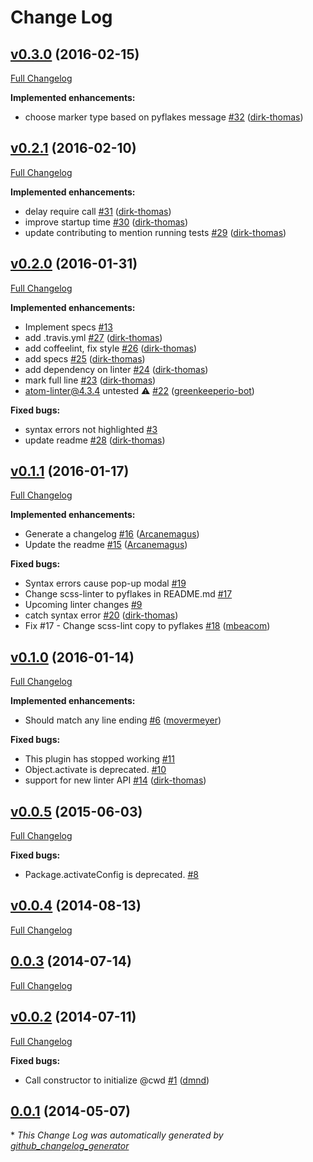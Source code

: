 # Change Log

## [v0.3.0](https://github.com/AtomLinter/linter-pyflakes/tree/v0.3.0) (2016-02-15)
[Full Changelog](https://github.com/AtomLinter/linter-pyflakes/compare/v0.2.1...v0.3.0)

**Implemented enhancements:**

- choose marker type based on pyflakes message [\#32](https://github.com/AtomLinter/linter-pyflakes/pull/32) ([dirk-thomas](https://github.com/dirk-thomas))

## [v0.2.1](https://github.com/AtomLinter/linter-pyflakes/tree/v0.2.1) (2016-02-10)
[Full Changelog](https://github.com/AtomLinter/linter-pyflakes/compare/v0.2.0...v0.2.1)

**Implemented enhancements:**

- delay require call [\#31](https://github.com/AtomLinter/linter-pyflakes/pull/31) ([dirk-thomas](https://github.com/dirk-thomas))
- improve startup time [\#30](https://github.com/AtomLinter/linter-pyflakes/pull/30) ([dirk-thomas](https://github.com/dirk-thomas))
- update contributing to mention running tests [\#29](https://github.com/AtomLinter/linter-pyflakes/pull/29) ([dirk-thomas](https://github.com/dirk-thomas))

## [v0.2.0](https://github.com/AtomLinter/linter-pyflakes/tree/v0.2.0) (2016-01-31)
[Full Changelog](https://github.com/AtomLinter/linter-pyflakes/compare/v0.1.1...v0.2.0)

**Implemented enhancements:**

- Implement specs [\#13](https://github.com/AtomLinter/linter-pyflakes/issues/13)
- add .travis.yml [\#27](https://github.com/AtomLinter/linter-pyflakes/pull/27) ([dirk-thomas](https://github.com/dirk-thomas))
- add coffeelint, fix style [\#26](https://github.com/AtomLinter/linter-pyflakes/pull/26) ([dirk-thomas](https://github.com/dirk-thomas))
- add specs [\#25](https://github.com/AtomLinter/linter-pyflakes/pull/25) ([dirk-thomas](https://github.com/dirk-thomas))
- add dependency on linter [\#24](https://github.com/AtomLinter/linter-pyflakes/pull/24) ([dirk-thomas](https://github.com/dirk-thomas))
- mark full line [\#23](https://github.com/AtomLinter/linter-pyflakes/pull/23) ([dirk-thomas](https://github.com/dirk-thomas))
- atom-linter@4.3.4 untested ⚠️ [\#22](https://github.com/AtomLinter/linter-pyflakes/pull/22) ([greenkeeperio-bot](https://github.com/greenkeeperio-bot))

**Fixed bugs:**

- syntax errors not highlighted [\#3](https://github.com/AtomLinter/linter-pyflakes/issues/3)
- update readme [\#28](https://github.com/AtomLinter/linter-pyflakes/pull/28) ([dirk-thomas](https://github.com/dirk-thomas))

## [v0.1.1](https://github.com/AtomLinter/linter-pyflakes/tree/v0.1.1) (2016-01-17)
[Full Changelog](https://github.com/AtomLinter/linter-pyflakes/compare/v0.1.0...v0.1.1)

**Implemented enhancements:**

- Generate a changelog [\#16](https://github.com/AtomLinter/linter-pyflakes/pull/16) ([Arcanemagus](https://github.com/Arcanemagus))
- Update the readme [\#15](https://github.com/AtomLinter/linter-pyflakes/pull/15) ([Arcanemagus](https://github.com/Arcanemagus))

**Fixed bugs:**

- Syntax errors cause pop-up modal [\#19](https://github.com/AtomLinter/linter-pyflakes/issues/19)
- Change scss-linter to pyflakes in README.md [\#17](https://github.com/AtomLinter/linter-pyflakes/issues/17)
- Upcoming linter changes [\#9](https://github.com/AtomLinter/linter-pyflakes/issues/9)
- catch syntax error [\#20](https://github.com/AtomLinter/linter-pyflakes/pull/20) ([dirk-thomas](https://github.com/dirk-thomas))
- Fix \#17 - Change scss-lint copy to pyflakes [\#18](https://github.com/AtomLinter/linter-pyflakes/pull/18) ([mbeacom](https://github.com/mbeacom))

## [v0.1.0](https://github.com/AtomLinter/linter-pyflakes/tree/v0.1.0) (2016-01-14)
[Full Changelog](https://github.com/AtomLinter/linter-pyflakes/compare/v0.0.5...v0.1.0)

**Implemented enhancements:**

- Should match any line ending [\#6](https://github.com/AtomLinter/linter-pyflakes/pull/6) ([movermeyer](https://github.com/movermeyer))

**Fixed bugs:**

- This plugin has stopped working [\#11](https://github.com/AtomLinter/linter-pyflakes/issues/11)
- Object.activate is deprecated. [\#10](https://github.com/AtomLinter/linter-pyflakes/issues/10)
- support for new linter API [\#14](https://github.com/AtomLinter/linter-pyflakes/pull/14) ([dirk-thomas](https://github.com/dirk-thomas))

## [v0.0.5](https://github.com/AtomLinter/linter-pyflakes/tree/v0.0.5) (2015-06-03)
[Full Changelog](https://github.com/AtomLinter/linter-pyflakes/compare/v0.0.4...v0.0.5)

**Fixed bugs:**

- Package.activateConfig is deprecated. [\#8](https://github.com/AtomLinter/linter-pyflakes/issues/8)

## [v0.0.4](https://github.com/AtomLinter/linter-pyflakes/tree/v0.0.4) (2014-08-13)
[Full Changelog](https://github.com/AtomLinter/linter-pyflakes/compare/0.0.3...v0.0.4)

## [0.0.3](https://github.com/AtomLinter/linter-pyflakes/tree/0.0.3) (2014-07-14)
[Full Changelog](https://github.com/AtomLinter/linter-pyflakes/compare/v0.0.2...0.0.3)

## [v0.0.2](https://github.com/AtomLinter/linter-pyflakes/tree/v0.0.2) (2014-07-11)
[Full Changelog](https://github.com/AtomLinter/linter-pyflakes/compare/0.0.1...v0.0.2)

**Fixed bugs:**

- Call constructor to initialize @cwd [\#1](https://github.com/AtomLinter/linter-pyflakes/pull/1) ([dmnd](https://github.com/dmnd))

## [0.0.1](https://github.com/AtomLinter/linter-pyflakes/tree/0.0.1) (2014-05-07)


\* *This Change Log was automatically generated by [github_changelog_generator](https://github.com/skywinder/Github-Changelog-Generator)*
